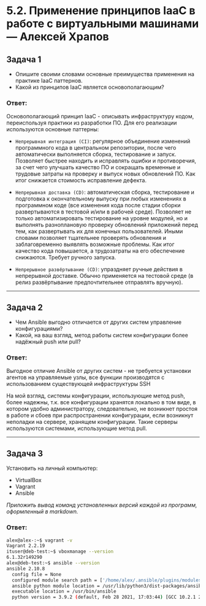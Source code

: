 # 5.2. Применение принципов IaaC в работе с виртуальными машинами — Алексей Храпов

## Задача 1

- Опишите своими словами основные преимущества применения на практике IaaC паттернов.
- Какой из принципов IaaC является основополагающим?

### Ответ:

Основополагающий принцип IaaC - описывать инфраструктуру кодом, переиспользуя практики из разработки ПО.
Для его реализации используются основные паттерны:
- `Непрерывная интеграция (CI)`: регулярное объединение изменений программного кода в центральном репозитории, после чего автоматически выполняется сборка, тестирование и запуск. Позволяет быстрее находить и исправлять ошибки и противоречия, за счет чего улучшать качество ПО и сокращать временные и трудовые затраты на проверку и выпуск новых обновлений ПО. Как итог снижается стоимость исправление дефекта.


- `Непрерывная доставка (CD)`: автоматическая сборка, тестирование и подготовка к окончательному выпуску при любых изменениях в программном коде (все изменения кода после стадии сборки развертываются в тестовой и/или в рабочей среде). Позволяет не только автоматизировать тестирование на уровне модулей, но и выполнять разноплановую проверку обновлений приложений перед тем, как развертывать их для конечных пользователей. Иными словами позволяет тщательнее проверять обновления и заблаговременно выявлять возможные проблемы. Как итог качество кода повышается, а трудозатраты на его обеспечение снижаются. Требует ручного запуска.


- `Непрерывное развёртывание (CD)`: упраздняет ручные действия в непрерывной доставке. Обычно применяется на тестовой среде (в релиз развёртывание предпочтительнее отправлять вручную).


---
## Задача 2

- Чем Ansible выгодно отличается от других систем управление конфигурациями?
- Какой, на ваш взгляд, метод работы систем конфигурации более надёжный push или pull?
### Ответ:
Выгодное отличие Ansible от других систем - не требуется установки агентов на управляемые узлы, все функции производятся с использованием существующей инфраструктуры SSH

На мой взгляд, системы конфигурации, использующие метод push, более надежны, т.к. все конфигурации хранятся локально в том виде, в котором удобно администратору, следовательно, не возникнет простоя в работе и сбоев при распространении конфигурации, если возникнут неполадки на сервере, хранящем конфигурации. Такие серверы используются системами, использующие метод pull. 

---
## Задача 3

Установить на личный компьютер:

- VirtualBox
- Vagrant
- Ansible

*Приложить вывод команд установленных версий каждой из программ, оформленный в markdown.*
### Ответ:
```bash
alex@alex-:~$ vagrant -v
Vagrant 2.2.19
ituser@deb-test:~$ vboxmanage --version
6.1.32r149290
alex@deb-test:~$ ansible --version
ansible 2.10.8
  config file = None
  configured module search path = ['/home/alex/.ansible/plugins/modules', '/usr/share/ansible/plugins/modules']
  ansible python module location = /usr/lib/python3/dist-packages/ansible
  executable location = /usr/bin/ansible
  python version = 3.9.2 (default, Feb 28 2021, 17:03:44) [GCC 10.2.1 20210110]
```